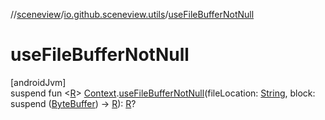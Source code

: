 //[sceneview](../../index.md)/[io.github.sceneview.utils](index.md)/[useFileBufferNotNull](use-file-buffer-not-null.md)

# useFileBufferNotNull

[androidJvm]\
suspend fun &lt;[R](use-file-buffer-not-null.md)&gt; [Context](https://developer.android.com/reference/kotlin/android/content/Context.html).[useFileBufferNotNull](use-file-buffer-not-null.md)(fileLocation: [String](https://kotlinlang.org/api/latest/jvm/stdlib/kotlin/-string/index.html), block: suspend ([ByteBuffer](https://developer.android.com/reference/kotlin/java/nio/ByteBuffer.html)) -&gt; [R](use-file-buffer-not-null.md)): [R](use-file-buffer-not-null.md)?

